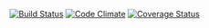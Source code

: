 [![Build Status](https://travis-ci.org/<psgoodman>/<Project-Remus>.svg?branch=master)](https://travis-ci.org/<psgoodman>/<Project-Remus>) [![Code Climate](https://codeclimate.com/github/<psgoodman>/<Project-Remus>.png)](https://codeclimate.com/github/<psgoodman>/<Project-Remus>) [![Coverage Status](https://coveralls.io/repos/<psgoodman>/<Project-Remus>/badge.png)](https://coveralls.io/r/<psgoodman>/<Project-Remus>)
